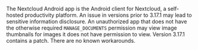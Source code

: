 The Nextcloud Android app is the Android client for Nextcloud, a self-hosted productivity platform. An issue in versions prior to 3.17.1 may lead to sensitive information disclosure. An unauthorized app that does not have the otherwise required `MANAGE_DOCUMENTS` permission may view image thumbnails for images it does not have permission to view. Version 3.17.1 contains a patch. There are no known workarounds.